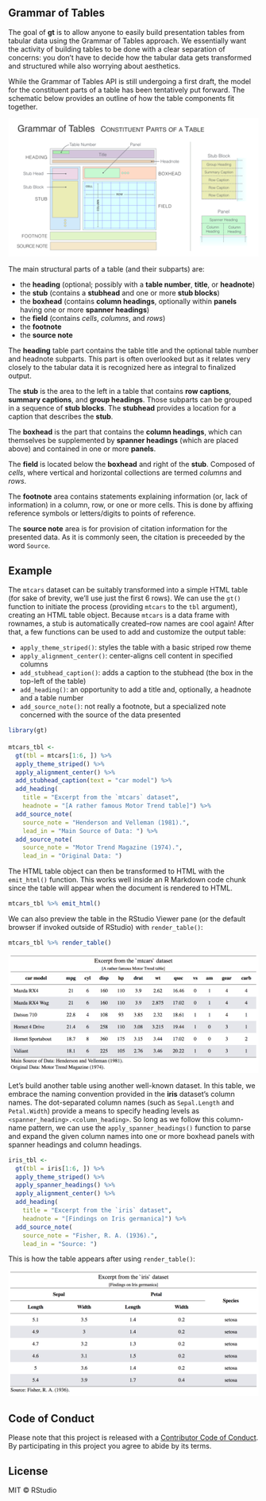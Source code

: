 
<!-- README.md is generated from README.Rmd. Please edit that file -->

## Grammar of Tables

The goal of **gt** is to allow anyone to easily build presentation
tables from tabular data using the Grammar of Tables approach. We
essentially want the activity of building tables to be done with a clear
separation of concerns: you don’t have to decide how the tabular data
gets transformed and structured while also worrying about aesthetics.

While the Grammar of Tables API is still undergoing a first draft, the
model for the constituent parts of a table has been tentatively put
forward. The schematic below provides an outline of how the table
components fit together.

<img src="man/figures/gt_parts_of_a_table.png">

The main structural parts of a table (and their subparts) are:

  - the **heading** (optional; possibly with a **table number**,
    **title**, or **headnote**)
  - the **stub** (contains a **stubhead** and one or more **stub
    blocks**)
  - the **boxhead** (contains **column headings**, optionally within
    **panels** having one or more **spanner headings**)
  - the **field** (contains *cells*, *columns*, and *rows*)
  - the **footnote**
  - the **source note**

The **heading** table part contains the table title and the optional
table number and headnote subparts. This part is often overlooked but as
it relates very closely to the tabular data it is recognized here as
integral to finalized output.

The **stub** is the area to the left in a table that contains **row
captions**, **summary captions**, and **group headings**. Those subparts
can be grouped in a sequence of **stub blocks**. The **stubhead**
provides a location for a caption that describes the **stub**.

The **boxhead** is the part that contains the **column headings**, which
can themselves be supplemented by **spanner headings** (which are placed
above) and contained in one or more **panels**.

The **field** is located below the **boxhead** and right of the
**stub**. Composed of *cells*, where vertical and horizontal collections
are termed *columns* and *rows*.

The **footnote** area contains statements explaining information (or,
lack of information) in a column, row, or one or more cells. This is
done by affixing reference symbols or letters/digits to points of
reference.

The **source note** area is for provision of citation information for
the presented data. As it is commonly seen, the citation is preceeded by
the word `Source`.

## Example

The `mtcars` dataset can be suitably transformed into a simple HTML
table (for sake of brevity, we’ll use just the first 6 rows). We can use
the `gt()` function to initiate the process (providing `mtcars` to the
`tbl` argument), creating an HTML table object. Because `mtcars` is a
data frame with rownames, a stub is automatically created–row names are
cool again\! After that, a few functions can be used to add and
customize the output table:

  - `apply_theme_striped()`: styles the table with a basic striped row
    theme
  - `apply_alignment_center()`: center-aligns cell content in specified
    columns
  - `add_stubhead_caption()`: adds a caption to the stubhead (the box in
    the top-left of the table)
  - `add_heading()`: an opportunity to add a title and, optionally, a
    headnote and a table number
  - `add_source_note()`: not really a footnote, but a specialized note
    concerned with the source of the data presented

<!-- end list -->

``` r
library(gt)

mtcars_tbl <-
  gt(tbl = mtcars[1:6, ]) %>%
  apply_theme_striped() %>%
  apply_alignment_center() %>%
  add_stubhead_caption(text = "car model") %>%
  add_heading(
    title = "Excerpt from the `mtcars` dataset",
    headnote = "[A rather famous Motor Trend table]") %>%
  add_source_note(
    source_note = "Henderson and Velleman (1981).",
    lead_in = "Main Source of Data: ") %>%
  add_source_note(
    source_note = "Motor Trend Magazine (1974).",
    lead_in = "Original Data: ")
```

The HTML table object can then be transformed to HTML with the
`emit_html()` function. This works well inside an R Markdown code chunk
since the table will appear when the document is rendered to HTML.

``` r
mtcars_tbl %>% emit_html()
```

We can also preview the table in the RStudio Viewer pane (or the default
browser if invoked outside of RStudio) with `render_table()`:

``` r
mtcars_tbl %>% render_table()
```

<img src="man/figures/mtcars_render_table.png">

Let’s build another table using another well-known dataset. In this
table, we embrace the naming convention provided in the **iris**
dataset’s column names. The dot-separated column names (such as
`Sepal.Length` and `Petal.Width`) provide a means to specify heading
levels as `<spanner_heading>.<column_heading>`. So long as we follow
this column-name pattern, we can use the `apply_spanner_headings()`
function to parse and expand the given column names into one or more
boxhead panels with spanner headings and column headings.

``` r
iris_tbl <-
  gt(tbl = iris[1:6, ]) %>%
  apply_theme_striped() %>%
  apply_spanner_headings() %>%
  apply_alignment_center() %>%
  add_heading(
    title = "Excerpt from the `iris` dataset",
    headnote = "[Findings on Iris germanica]") %>%
  add_source_note(
    source_note = "Fisher, R. A. (1936).",
    lead_in = "Source: ")
```

This is how the table appears after using `render_table()`:

<img src="man/figures/iris_render_table.png">

## Code of Conduct

Please note that this project is released with a [Contributor Code of
Conduct](CODE_OF_CONDUCT.md). By participating in this project you agree
to abide by its terms.

## License

MIT © RStudio

